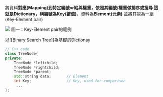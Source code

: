 將資料**對應(Mapping)**到特定編號or給與權重，依照其編號/權重做排序或搜尋
這就是Dictionary，稱編號為**Key(鍵值)**，資料為**Element(元素)**
並將其視為一組(Key-Element pair)


![](https://i.imgur.com/EJNtRza.png)
圖一：Key-Element pair的範例

以[[Binary Search Tree]]為基礎的Dictionay
```cpp
// C++ code
class TreeNode{
private:
    TreeNode *leftchild;
    TreeNode *rightchild;
    TreeNode *parent;
    std::string data;       // Element
    int Key;                // Key, used for comparison 
     ...
};
```